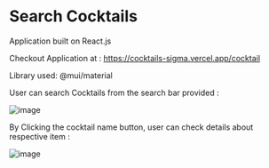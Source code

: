 # Search Cocktails 
Application built on React.js

Checkout Application at : https://cocktails-sigma.vercel.app/cocktail

Library used: @mui/material

User can search Cocktails from the search bar provided :

![image](https://user-images.githubusercontent.com/107784718/184889897-d682d8d8-051c-413f-b2b7-5e1be14d2852.png)

By Clicking the cocktail name button, user can check details about respective item :

![image](https://user-images.githubusercontent.com/107784718/185145327-8a699483-b9a8-4ce6-bd41-2d2609f95d52.png)
